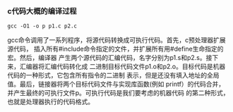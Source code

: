 ### c代码大概的编译过程
`gcc -O1 -o p p1.c p2.c`


gcc命令调用了一系列程序，将源代码转换成可执行代码。首先，c预处理器扩展源代码，
插入所有#include命令指定的文件，并扩展所有用#define生命指定的宏。然后，编译器
产生两个源代码的汇编代码，名字分别为p1.s和p2.s。接下来，汇编器将汇编代码转化成
二进制目标代码文件p1.o和p2.o。目标代码是机器代码的一种形式，它包含所有指令的二进制
表示，但是还没有填入地址的全局值。最后，链接器将两个目标代码文件与实现库函数(例如
printf）的代码合并，并产生最终的可执行文件p。可执行代码是我们要考虑的机器代码
的第二种形式，也就是处理器执行的代码格式。
